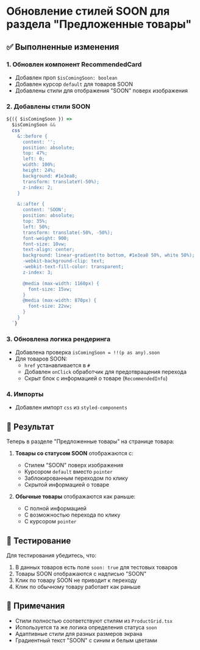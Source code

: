# Обновление стилей SOON для раздела "Предложенные товары"

## ✅ Выполненные изменения

### 1. Обновлен компонент RecommendedCard
- Добавлен проп `$isComingSoon: boolean`
- Добавлен курсор `default` для товаров SOON
- Добавлены стили для отображения "SOON" поверх изображения

### 2. Добавлены стили SOON
```typescript
${({ $isComingSoon }) =>
  $isComingSoon &&
  css`
    &::before {
      content: '';
      position: absolute;
      top: 47%;
      left: 0;
      width: 100%;
      height: 24%;
      background: #1e3ea8;
      transform: translateY(-50%);
      z-index: 2;
    }

    &::after {
      content: 'SOON';
      position: absolute;
      top: 35%;
      left: 50%;
      transform: translate(-50%, -50%);
      font-weight: 900;
      font-size: 10vw; 
      text-align: center;
      background: linear-gradient(to bottom, #1e3ea8 50%, white 50%);
      -webkit-background-clip: text;
      -webkit-text-fill-color: transparent;
      z-index: 3;

      @media (max-width: 1160px) {
        font-size: 15vw;
      }
      @media (max-width: 870px) {
        font-size: 22vw;
      }
    }
  `}
```

### 3. Обновлена логика рендеринга
- Добавлена проверка `isComingSoon = !!(p as any).soon`
- Для товаров SOON:
  - `href` устанавливается в `#`
  - Добавлен `onClick` обработчик для предотвращения перехода
  - Скрыт блок с информацией о товаре (`RecommendedInfo`)

### 4. Импорты
- Добавлен импорт `css` из `styled-components`

## 🎯 Результат

Теперь в разделе "Предложенные товары" на странице товара:

1. **Товары со статусом SOON** отображаются с:
   - Стилем "SOON" поверх изображения
   - Курсором `default` вместо `pointer`
   - Заблокированным переходом по клику
   - Скрытой информацией о товаре

2. **Обычные товары** отображаются как раньше:
   - С полной информацией
   - С возможностью перехода по клику
   - С курсором `pointer`

## 🧪 Тестирование

Для тестирования убедитесь, что:
1. В данных товаров есть поле `soon: true` для тестовых товаров
2. Товары SOON отображаются с надписью "SOON"
3. Клик по товару SOON не приводит к переходу
4. Клик по обычному товару работает как раньше

## 📝 Примечания

- Стили полностью соответствуют стилям из `ProductGrid.tsx`
- Используется та же логика определения статуса `soon`
- Адаптивные стили для разных размеров экрана
- Градиентный текст "SOON" с синим и белым цветами
